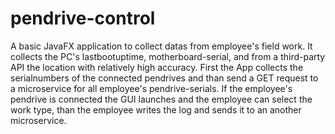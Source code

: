 # pendrive-control

A basic JavaFX application to collect datas from employee's field work.
It collects the PC's lastbootuptime, motherboard-serial, and from a third-party API the location with relatively high accuracy.
First the App collects the serialnumbers of the connected pendrives and than send a GET request to a microservice for all employee's pendrive-serials.
If the employee's pendrive is connected the GUI launches and the employee can select the work type, than the employee writes the log and sends it to an another microservice.
